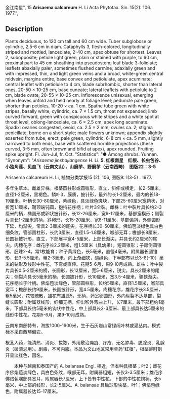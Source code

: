 金江南星",
15.**Arisaema calcareum** H. Li Acta Phytotax. Sin. 15(2): 106. 1977.",

## Description
Plants deciduous, to 120 cm tall and 60 cm wide. Tuber subglobose or cylindric, 2.5-6 cm in diam. Cataphylls 3, flesh-colored, longitudinally striped and mottled, lanceolate, 2-40 cm, apex obtuse for shortest. Leaves 2, subopposite; petiole light green, plain or stained with purple, to 60 cm, proximal part to 45 cm sheathing into pseudostem; leaf blade 3-foliolate; leaflets abaxially paler, sometimes flushed carmine, adaxially green and with impressed, thin, and light green veins and a broad, white-green central midvein, margins entire, base convex and petiolulate, apex acuminate; central leaflet with petiolule to 4 cm, blade subrhombic, shorter than lateral ones, 20-50 × 10-25 cm, base cuneate; lateral leaflets with petiolule to 2 cm, blade ovate, 20-55 × 10-25 cm. Inflorescence unisexual, emerging when leaves unfold and held nearly at foliage level; peduncle pale green, shorter than petioles, 10-20 × ca. 1 cm. Spathe tube green with white stripes, basally white, cylindric, ca. 7 × 1.5 cm, throat not expanded; limb curved forward, green with conspicuous white stripes and a white spot at throat level, oblong-lanceolate, ca. 6 × 2.5 cm, apex long acuminate. Spadix: ovaries congested, ovoid, ca. 2.5 × 2 mm; ovules ca. 2; stigma penicillate, borne on a short style; male flowers unknown; appendix slightly exserted from tube, erect, pale green, cylindric, 6-8 cm × ca. 5 mm, slightly narrowed to both ends, base with scattered hornlike projections (these curved, 3-5 mm, often brown and bifid at apex), apex rounded. Fruiting spike upright. Fl. Jun-Jul, fr. Oct.
  "Statistics": "● Among shrubs. Yunnan.
  "Synonym": "*Arisaema jinshajiangense* H. Li.
**5. 红根南星　红根、长虫包谷、小独角莲、见血飞（云南文山），山磨芋、野磨芋（云南西畴）　图版22：3-5**

Arisaema calcareum H. Li, 植物分类学报15 (2): 106, 图版9: 1(3-5) . 1977.

多年生草本。雌雄异株。根茎圆柱形或圆锥形，直立，斜伸或横走，长2-5厘米，直径1-2厘米，黑褐色。鳞叶3，膜质，披针形，最外的长1-2厘米，最内的长18-19厘米。叶柄长30-80厘米，紫绿色，具淡绿色斑块，下部25-60厘米宽鞘状，对折宽1.1厘米，鞘顶端钝圆，抱持花序柄；叶片3全裂。雌株：叶中裂片具长约2-3厘米的柄，椭圆形或卵状披针形，长12-26厘米，宽9-12厘米，基部宽楔形；侧裂片具长1-2厘米的柄，斜卵形，长15-20厘米，宽8-11厘米，基部偏斜，外侧圆形下延，均渐尖，常具2-3厘米的尾尖。花序柄长30-50厘米。佛焰苞淡绿色具白色细条纹，管部圆柱形，长约3厘米，直径1.5-1.8厘米，喉部无耳；檐部长8厘米，长圆状披针形，直立，下部展平宽4-5厘米，上部长渐尖，并具长约2厘米的尾尖。肉穗花序：雌花序长2.2厘米，粗1.5厘米（具幼果），短圆锥形；子房倒圆锥形，胚珠2-4，常1枚能育；种子黄绿色，长5毫米，直径4毫米。附属器长圆锥形，长3-5.5厘米，粗2-3毫米，向上渐细狭，淡绿色，下半部布以长3-8(-10）毫米的钻形及线形中性花，下弯或直伸。花期5-6月，果9-l0月成熟。雄株：叶中裂片具长0.5-2厘米的柄，长圆形，长12厘米，宽5-6厘米，锐尖，具长2厘米的尾尖；侧裂片具长5毫米的柄，长圆披针形，长10厘米，宽3.5-4厘米，骤狭渐尖。花序柄长于叶柄。佛焰苞淡绿色，管部圆柱形，长约5厘米，直径1.5厘米，喉部具宽耳；檐部长约9厘米，长圆披针形，宽4.5厘米。肉穗花序，雄花序长3.5厘米，粗5毫米，花较疏散，雄花有雄蕊5，无柄，药室卵圆形，外向纵裂不达基部，裂缝长圆形；附属器线形，纤细无柄，伸出喉外弯曲上升，长7厘米，最下部粗约1毫米，下部具长约5毫米的钩状中性花，中上部具长2-3厘米、最上部具长达5厘米的线形中性花。花期5-6月，果9-10月成熟。

云南东南部特有，海拔1000-1600米，生于石灰岩山常绿阔叶林或灌丛内。模式标本采自西畴偏岩。

根茎入药，能清热、消炎、拔脓，外用敷治痈疽、疔疮、无名肿毒、腮腺炎、乳腺炎（破溃忌用）。剧毒，不可内服。本品为文山地区常用草药“红根”，根茎鲜时剖开呈淡红色，因名。
<p style='text-indent:28px'>本种与越南和泰国产的 A. balansae Engl. 相近，但本种具根茎；叶2；雌花序佛焰苞淡绿色，具白色条纹，喉部无耳，附属器粗短，长仅3-3.5厘米；雄花序佛焰苞喉部具宽耳，附属器长7厘米，上下皆有中性花，下部的中性花钩状，长5毫米，中上部的线形，长2-5厘米。A. balansae 具扁球形块茎，叶1；佛焰苞绿色，附属器长达15-17厘米。
